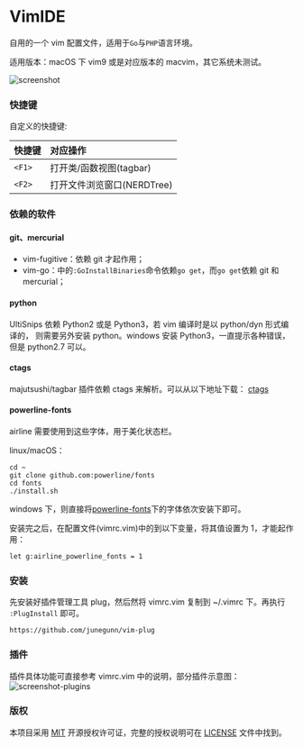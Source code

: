 VimIDE
======

自用的一个 vim 配置文件，适用于`Go`与`PHP`语言环境。

适用版本：macOS 下 vim9 或是对应版本的 macvim，其它系统未测试。

![screenshot](https://raw.github.com/caixw/VimIDE/master/images/screenshot.png)


### 快捷键

自定义的快捷键:

 快捷键        | 对应操作
 ------------- | :---------
 `<F1>`        | 打开类/函数视图(tagbar)
 `<F2>`        | 打开文件浏览窗口(NERDTree)


### 依赖的软件


#### git、mercurial

- vim-fugitive：依赖 git 才起作用；
- vim-go：中的`:GoInstallBinaries`命令依赖`go get`，而`go get`依赖 git 和 mercurial；


#### python

UltiSnips 依赖 Python2 或是 Python3，若 vim 编译时是以 python/dyn 形式编译的，
则需要另外安装 python。windows 安装 Python3，一直提示各种错误，但是 python2.7 可以。


#### ctags

majutsushi/tagbar 插件依赖 ctags 来解析。可以从以下地址下载：
[ctags](https://ctags.io/)


#### powerline-fonts

airline 需要使用到这些字体，用于美化状态栏。

linux/macOS：

```shell
cd ~
git clone github.com:powerline/fonts
cd fonts
./install.sh
```

windows 下，则直接将[powerline-fonts](https://github.com/Lokaltog/powerline-fonts)下的字体依次安装下即可。

安装完之后，在配置文件(vimrc.vim)中的到以下变量，将其值设置为 1，才能起作用：

```vim
let g:airline_powerline_fonts = 1
```


### 安装

先安装好插件管理工具 plug，然后然将 vimrc.vim 复制到 ~/.vimrc 下。再执行 `:PlugInstall` 即可。

```url
https://github.com/junegunn/vim-plug
```


### 插件

插件具体功能可直接参考 vimrc.vim 中的说明，部分插件示意图：
![screenshot-plugins](https://raw.github.com/caixw/VimIDE/master/images/screenshot_plugins.png)


### 版权

本项目采用 [MIT](https://opensource.org/licenses/MIT) 开源授权许可证，完整的授权说明可在 [LICENSE](LICENSE) 文件中找到。
